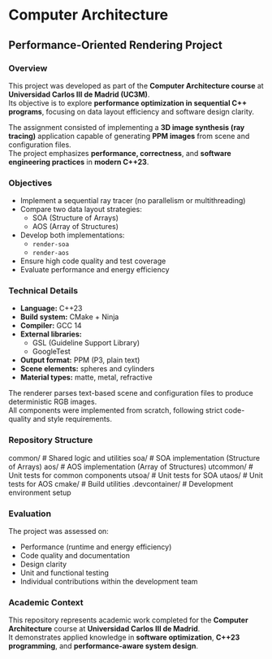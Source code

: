 # Computer Architecture

## Performance-Oriented Rendering Project

### Overview

This project was developed as part of the **Computer Architecture course** at **Universidad Carlos III de Madrid (UC3M)**.  
Its objective is to explore **performance optimization in sequential C++ programs**, focusing on data layout efficiency and software design clarity.

The assignment consisted of implementing a **3D image synthesis (ray tracing)** application capable of generating **PPM images** from scene and configuration files.  
The project emphasizes **performance, correctness**, and **software engineering practices** in **modern C++23**.

### Objectives

- Implement a sequential ray tracer (no parallelism or multithreading)  
- Compare two data layout strategies:  
  - SOA (Structure of Arrays)  
  - AOS (Array of Structures)  
- Develop both implementations:  
  - `render-soa`  
  - `render-aos`  
- Ensure high code quality and test coverage  
- Evaluate performance and energy efficiency  

### Technical Details

- **Language:** C++23  
- **Build system:** CMake + Ninja  
- **Compiler:** GCC 14  
- **External libraries:**  
  - GSL (Guideline Support Library)  
  - GoogleTest  
- **Output format:** PPM (P3, plain text)  
- **Scene elements:** spheres and cylinders  
- **Material types:** matte, metal, refractive  

The renderer parses text-based scene and configuration files to produce deterministic RGB images.  
All components were implemented from scratch, following strict code-quality and style requirements.

### Repository Structure

common/ # Shared logic and utilities
soa/ # SOA implementation (Structure of Arrays)
aos/ # AOS implementation (Array of Structures)
utcommon/ # Unit tests for common components
utsoa/ # Unit tests for SOA
utaos/ # Unit tests for AOS
cmake/ # Build utilities
.devcontainer/ # Development environment setup

### Evaluation

The project was assessed on:
- Performance (runtime and energy efficiency)
- Code quality and documentation
- Design clarity
- Unit and functional testing
- Individual contributions within the development team

### Academic Context

This repository represents academic work completed for the **Computer Architecture** course at **Universidad Carlos III de Madrid**.  
It demonstrates applied knowledge in **software optimization**, **C++23 programming**, and **performance-aware system design**.




